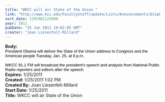 ```yaml
---
title: "WKCC will air State of the Union "
link: "http://www.kcc.edu/FacultyStaff/update/Lists/Announcements/DispForm.aspx?ID=86"
sort_date: 1295982125000
year: 2011
pubDate: "25 Jan 2011 19:02:05 GMT"
creator: "Joan Liesenfelt-Millard"
---
```


<div><b>Body:</b> <div class=ExternalClass12E23A40159B4E79BB441E06583CA1D1>
<div>
<div style="color:#000000;font-family:Arial,Helvetica,sans-serif" align=left><font size=2>President Obama will deliver the State of the Union address to Congress and the American people Tuesday, Jan. 25, at 8 p.m.</font></div>
<div style="color:#000000;font-family:Arial,Helvetica,sans-serif" align=left><font size=2><br>WKCC 91.1 FM will broadcast the president's speech and analysis from National Public Radio reporters and editors after the speech.</div></font></div></div></div>
<div><b>Expires:</b> 1/25/2011</div>
<div><b>Created:</b> 1/25/2011 1:02 PM</div>
<div><b>Created By:</b> Joan Liesenfelt-Millard</div>
<div><b>Start Date:</b> 1/25/2011</div>
<div><b>Title:</b> WKCC will air State of the Union </div>
